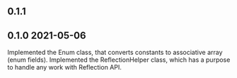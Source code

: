 ## 0.1.1


## 0.1.0 2021-05-06

Implemented the Enum class, that converts constants to associative array (enum fields).
Implemented the ReflectionHelper class, which has a purpose to handle any work with Reflection API.
